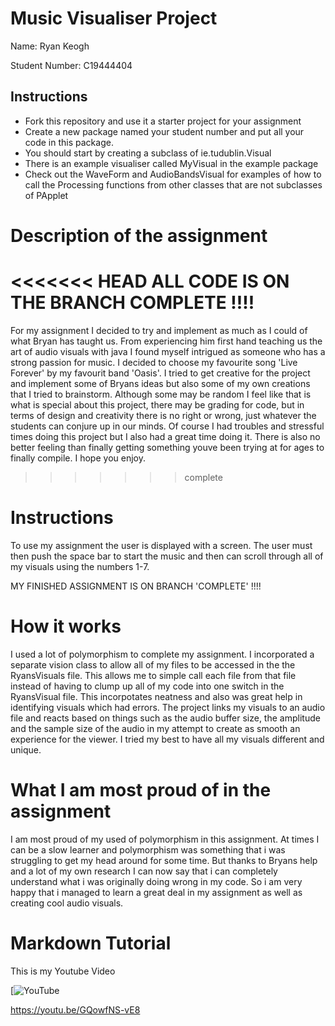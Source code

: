 # Music Visualiser Project

Name: Ryan Keogh

Student Number: C19444404

## Instructions
- Fork this repository and use it a starter project for your assignment
- Create a new package named your student number and put all your code in this package.
- You should start by creating a subclass of ie.tudublin.Visual
- There is an example visualiser called MyVisual in the example package
- Check out the WaveForm and AudioBandsVisual for examples of how to call the Processing functions from other classes that are not subclasses of PApplet

# Description of the assignment
<<<<<<< HEAD
ALL CODE IS ON THE BRANCH COMPLETE !!!!
=======
For my assignment I decided to try and implement as much as I could of what Bryan has taught us. From experiencing him first hand teaching us the art of audio visuals with java I found myself intrigued as someone who has a strong passion for music. I decided to choose my favourite song 'Live Forever' by my favourit band 'Oasis'. I tried to get creative for the project and implement some of Bryans ideas but also some of my own creations that I tried to brainstorm. Although some may be random I feel like that is what is special about this project, there may be grading for code, but in terms of design and creativity there is no right or wrong, just whatever the students can conjure up in our minds. Of course I had troubles and stressful times doing this project but I also had a great time doing it. There is also no better feeling than finally getting something youve been trying at for ages to finally compile. I hope you enjoy.
>>>>>>> complete
# Instructions
To use my assignment the user is displayed with a screen. The user must then push the space bar to start the music and then can scroll through all of my visuals using the numbers 1-7.

MY FINISHED ASSIGNMENT IS ON BRANCH 'COMPLETE' !!!!

# How it works
I used a lot of polymorphism to complete my assignment. I incorporated a separate vision class to allow all of my files to be accessed in the the RyansVisuals file. This allows me to simple call each file from that file instead of having to clump up all of my code into one switch in the RyansVisual file. This incorpotates neatness and also was great help in identifying visuals which had errors. The project links my visuals to an audio file and reacts based on things such as the audio buffer size, the amplitude and the sample size of the audio in my attempt to create as smooth an experience for the viewer. I tried my best to have all my visuals different and unique.
# What I am most proud of in the assignment
I am most proud of my used of polymorphism in this assignment. At times I can be a slow learner and polymorphism was something that i was struggling to get my head around for some time. But thanks to Bryans help and a lot of my own research I can now say that i can completely understand what i was originally doing wrong in my code. So i am very happy that i managed to learn a great deal in my assignment as well as creating cool audio visuals.
# Markdown Tutorial


This is my Youtube Video

[![YouTube](https://youtu.be/GQowfNS-vE8)

https://youtu.be/GQowfNS-vE8


